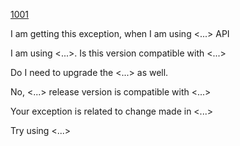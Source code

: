 
[1001](https://stackoverflow.com/questions/48856009/is-spring-data-mongodb-1-10-7-is-compatible-with-mongo-v3-6-0)

I am getting this exception, when I am using <...> API

I am using <...>. Is this version compatible with <...>

Do I need to upgrade the <...> as well.

No, <...> release version is compatible with <...>

Your exception is related to change made in <...>

Try using <...>
